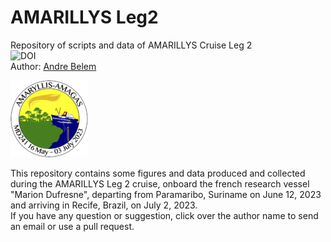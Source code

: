 # AMARILLYS Leg2
 Repository of scripts and data of AMARILLYS Cruise Leg 2<br>
 ![[DOI](https://doi.org/10.5281/zenodo.8096696)](https://zenodo.org/badge/660245520.svg)<br>
 Author: [Andre Belem](mailto:andrebelem@id.uff.br)<br>
 
 ![logo](https://github.com/andrebelem/AMARILLYS-Leg2/blob/main/images/LogoAMARYLLIS-AMAGAS_v4_GiorgiaRicci-124x123.png)
 
This repository contains some figures and data produced and collected during the AMARILLYS Leg 2 cruise, onboard the french research vessel "Marion Dufresne", departing from Paramaribo, Suriname on June 12, 2023 and arriving in Recife, Brazil, on July 2, 2023.<br>
If you have any question or suggestion, click over the author name to send an email or use a pull request.

 
